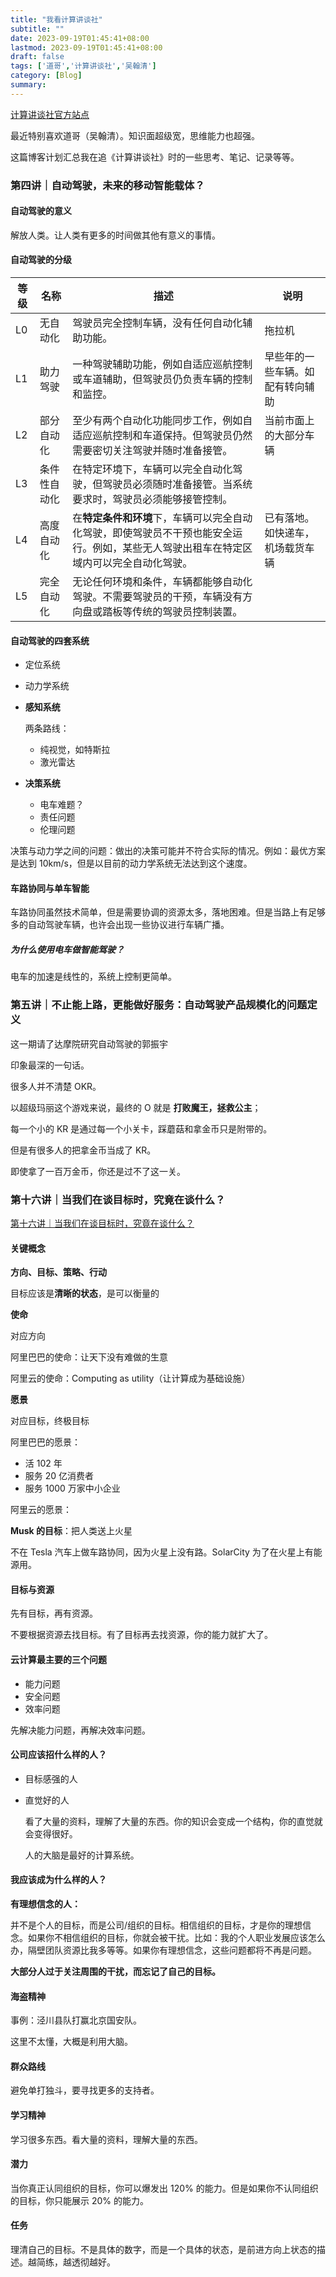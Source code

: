 ```yaml
---
title: "我看计算讲谈社"
subtitle: ""
date: 2023-09-19T01:45:41+08:00
lastmod: 2023-09-19T01:45:41+08:00
draft: false
tags: ['道哥','计算讲谈社','吴翰清']
category: [Blog]
summary: 
---
```


[计算讲谈社官方站点](https://talk.aliyun.com/computing)

最近特别喜欢道哥（吴翰清）。知识面超级宽，思维能力也超强。

这篇博客计划汇总我在追《计算讲谈社》时的一些思考、笔记、记录等等。

### 第四讲｜自动驾驶，未来的移动智能载体？

#### 自动驾驶的意义

解放人类。让人类有更多的时间做其他有意义的事情。

#### 自动驾驶的分级

| 等级 | 名称         | 描述                                                         | 说明                             |
| ---- | ------------ | ------------------------------------------------------------ | -------------------------------- |
| L0   | 无自动化     | 驾驶员完全控制车辆，没有任何自动化辅助功能。                 | 拖拉机                           |
| L1   | 助力驾驶     | 一种驾驶辅助功能，例如自适应巡航控制或车道辅助，但驾驶员仍负责车辆的控制和监控。 | 早些年的一些车辆。如配有转向辅助 |
| L2   | 部分自动化   | 至少有两个自动化功能同步工作，例如自适应巡航控制和车道保持。但驾驶员仍然需要密切关注驾驶并随时准备接管。 | 当前市面上的大部分车辆           |
| L3   | 条件性自动化 | 在特定环境下，车辆可以完全自动化驾驶，但驾驶员必须随时准备接管。当系统要求时，驾驶员必须能够接管控制。 |                                  |
| L4   | 高度自动化   | 在**特定条件和环境**下，车辆可以完全自动化驾驶，即使驾驶员不干预也能安全运行。例如，某些无人驾驶出租车在特定区域内可以完全自动化驾驶。 | 已有落地。如快递车，机场载货车辆 |
| L5   | 完全自动化   | 无论任何环境和条件，车辆都能够自动化驾驶。不需要驾驶员的干预，车辆没有方向盘或踏板等传统的驾驶员控制装置。 |                                  |

#### 自动驾驶的四套系统

- 定位系统

- 动力学系统

- **感知系统**

  两条路线：

  - 纯视觉，如特斯拉
  - 激光雷达

- **决策系统**

  - 电车难题？
  - 责任问题
  - 伦理问题

决策与动力学之间的问题：做出的决策可能并不符合实际的情况。例如：最优方案是达到 10km/s，但是以目前的动力学系统无法达到这个速度。

#### 车路协同与单车智能

车路协同虽然技术简单，但是需要协调的资源太多，落地困难。但是当路上有足够多的自动驾驶车辆，也许会出现一些协议进行车辆广播。

##### 为什么使用电车做智能驾驶？

电车的加速是线性的，系统上控制更简单。

### 第五讲｜不止能上路，更能做好服务：自动驾驶产品规模化的问题定义

这一期请了达摩院研究自动驾驶的郭振宇

印象最深的一句话。

很多人并不清楚 OKR。

以超级玛丽这个游戏来说，最终的 O 就是 **打败魔王，拯救公主**；

每一个小的 KR 是通过每一个小关卡，踩蘑菇和拿金币只是附带的。

但是有很多人的把拿金币当成了 KR。

即使拿了一百万金币，你还是过不了这一关。

### 第十六讲｜当我们在谈目标时，究竟在谈什么？

[第十六讲｜当我们在谈目标时，究竟在谈什么？](https://talk.aliyun.com/computing/objective)

#### 关键概念

**方向、目标、策略、行动**

目标应该是**清晰的状态**，是可以衡量的

**使命**

对应方向

阿里巴巴的使命：让天下没有难做的生意

阿里云的使命：Computing as utility（让计算成为基础设施）

**愿景**

对应目标，终极目标

阿里巴巴的愿景：

- 活 102 年
- 服务 20 亿消费者
- 服务 1000 万家中小企业

阿里云的愿景：

**Musk 的目标**：把人类送上火星

不在 Tesla 汽车上做车路协同，因为火星上没有路。SolarCity 为了在火星上有能源用。

#### 目标与资源

先有目标，再有资源。

不要根据资源去找目标。有了目标再去找资源，你的能力就扩大了。

#### 云计算最主要的三个问题

- 能力问题
- 安全问题
- 效率问题

先解决能力问题，再解决效率问题。

#### 公司应该招什么样的人？

- 目标感强的人

- 直觉好的人

  看了大量的资料，理解了大量的东西。你的知识会变成一个结构，你的直觉就会变得很好。

  人的大脑是最好的计算系统。

#### 我应该成为什么样的人？

**有理想信念的人：**

并不是个人的目标，而是公司/组织的目标。相信组织的目标，才是你的理想信念。如果你不相信组织的目标，你就会被干扰。比如：我的个人职业发展应该怎么办，隔壁团队资源比我多等等。如果你有理想信念，这些问题都将不再是问题。

**大部分人过于关注周围的干扰，而忘记了自己的目标。**

#### 海盗精神

事例：泾川县队打赢北京国安队。

这里不太懂，大概是利用大脑。

#### 群众路线

避免单打独斗，要寻找更多的支持者。

#### 学习精神

学习很多东西。看大量的资料，理解大量的东西。

#### 潜力

当你真正认同组织的目标，你可以爆发出 120% 的能力。但是如果你不认同组织的目标，你只能展示 20% 的能力。

#### 任务

理清自己的目标。不是具体的数字，而是一个具体的状态，是前进方向上状态的描述。越简练，越透彻越好。
